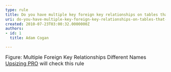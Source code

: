 ```yaml
---
type: rule
title: Do you have multiple key foreign key relationships on tables that map to fields of a different name (Upsizing Problem)*?
uri: do-you-have-multiple-key-foreign-key-relationships-on-tables-that-map-to-fields-of-a-different-name-upsizing-problem
created: 2010-07-23T03:00:32.0000000Z
authors:
- id: 1
  title: Adam Cogan

---
```




<span class='intro'> 
  <img alt="" class="ms-rteCustom-ImageArea" src="/PublishingImages/MultipleForeignKeyRelationshipsDifferentNames.jpg" /> <br>
<font class="ms-rteCustom-FigureNormal" size="+0">Figure&#58; Multiple Foreign Key Relationships Different Names </font><font class="ms-rteCustom-YellowBorderBox" size="+0"><a href="http&#58;//www.ssw.com.au/ssw/UpsizingPRO">Upsizing PRO</a> will check this rule </font>
 </span>




